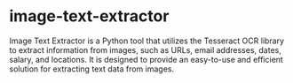 # image-text-extractor
Image Text Extractor is a Python tool that utilizes the Tesseract OCR library to extract information from images, such as URLs, email addresses, dates, salary, and locations. It is designed to provide an easy-to-use and efficient solution for extracting text data from images.
